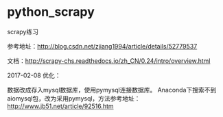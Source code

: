 # python_scrapy
scrapy练习

参考地址：http://blog.csdn.net/zjiang1994/article/details/52779537

文档：http://scrapy-chs.readthedocs.io/zh_CN/0.24/intro/overview.html


2017-02-08 优化：

数据改成存入mysql数据库，使用pymysql连接数据库。
Anaconda下搜索不到aiomysql包，改为采用pymysql，方法参考地址：http://www.jb51.net/article/92516.htm
